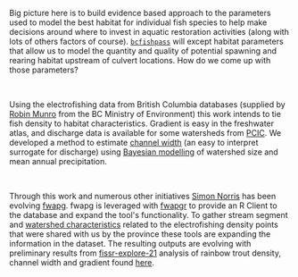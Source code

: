 Big picture here is to build evidence based approach to the parameters used to model the best habitat for individual fish species to help make decisions around where to invest in aquatic restoration activities (along with lots of others factors of course).  [`bcfishpass`](https://github.com/smnorris/bcfishpass/tree/main/02_model/parameters_newgraph) will except habitat parameters that allow us to model the quantity and quality of potential spawning and rearing habitat upstream of culvert locations. How do we come up with those parameters? 

<br>

Using the electrofishing data from British Columbia databases (supplied by [Robin Munro](https://dir.gov.bc.ca/gtds.cgi?esearch=&updateRequest=&view=detailed&sortBy=name&for=people&attribute=display+name&matchMethod=is&searchString=Robin+Munro&objectId=125664) from the BC Ministry of Environment) this work intends to tie fish density to habitat characteristics. Gradient is easy in the freshwater atlas, and discharge data is available for some watersheds from [PCIC](https://www.pacificclimate.org/data/gridded-hydrologic-model-output).  We developed a method to estimate [channel width](https://github.com/smnorris/bcfishpass/tree/main/01_prep/habitat/02_channel_width) (an easy to interpret surrogate for discharge) using [Bayesian modelling](https://github.com/NewGraphEnvironment/fish_passage_bulkley_2020_reporting/blob/master/docs/channel-width-21.pdf) of watershed size and mean annual precipitation.


<br>

Through this work and numerous other initiatives [Simon Norris](https://github.com/smnorris) has been evolving [fwapg](https://github.com/smnorris/fwapg). fwapg is leveraged with [fwapgr](https://github.com/poissonconsulting/fwapgr) to provide an R Client to the database and expand the tool's functionality. To gather stream segment and [watershed characteristics](https://github.com/smnorris/fissr_explore/tree/master/scripts) related to the electrofishing density points that were shared with us by the province these tools are expanding the information in the dataset. The resulting outputs are evolving with preliminary results from [fissr-explore-21](https://github.com/poissonconsulting/fissr-explore-21) analysis of rainbow trout density, channel width and gradient found [here](https://www.poissonconsulting.ca/f/1386346791).
